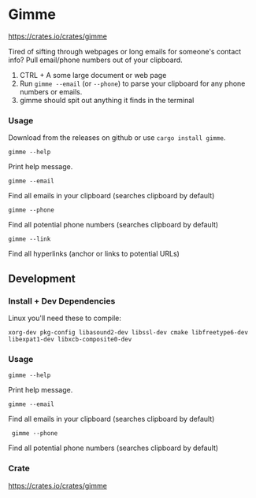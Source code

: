 # Gimme
https://crates.io/crates/gimme

Tired of sifting through webpages or long emails for someone's contact info? Pull email/phone numbers out of your clipboard.

1. CTRL + A some large document or web page
1. Run `gimme --email` (or `--phone`) to parse your clipboard for any phone numbers or emails.
1. gimme should spit out anything it finds in the terminal

### Usage
Download from the releases on github or use `cargo install gimme`.

`gimme --help`

Print help message.

`gimme --email`

Find all emails in your clipboard (searches clipboard by default)

`gimme --phone`

Find all potential phone numbers (searches clipboard by default) 

`gimme --link`

Find all hyperlinks (anchor or links to potential URLs)

## Development
### Install + Dev Dependencies
Linux you'll need these to compile:

```xorg-dev pkg-config libasound2-dev libssl-dev cmake libfreetype6-dev libexpat1-dev libxcb-composite0-dev```

### Usage
`gimme --help`

Print help message.

`gimme --email`

Find all emails in your clipboard (searches clipboard by default)

` gimme --phone`

Find all potential phone numbers (searches clipboard by default) 

### Crate
https://crates.io/crates/gimme
